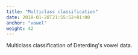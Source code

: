 ```yaml
---
title: "Multiclass classification"
date: 2018-01-28T21:55:52+01:00
anchor: "vowel"
weight: 42
---
```


Multiclass classification of Deterding's vowel data.
